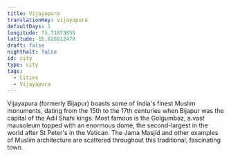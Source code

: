 ```yaml
---
title: Vijayapura
translationKey: vijayapura
defaultDays: 1
longitude: 75.71873855
latitude: 16.828812479
draft: false
nighthalt: false
id: city
type: city
tags:
  - Cities
  - Vijayapura
---
```

Vijayapura (formerly Bijapur) boasts some of India's finest Muslim monuments, dating from the 15th to the 17th centuries when Bijapur was the capital of the Adil Shahi kings. Most famous is the Golgumbaz, a.vast mausoleum topped with an enormous dome, the second-largest in the world after St Peter's in the Vatican. The Jama Masjid and other examples of Muslim architecture are scattered throughout this traditional, fascinating town.